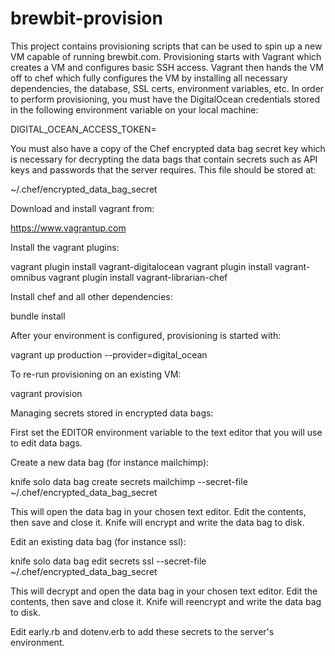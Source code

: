 brewbit-provision
=================

This project contains provisioning scripts that can be used to spin up a new VM capable of running brewbit.com. Provisioning starts with Vagrant which creates a VM and configures basic SSH access. Vagrant then hands the VM off to chef which fully configures the VM by installing all necessary dependencies, the database, SSL certs, environment variables, etc. In order to perform provisioning, you must have the DigitalOcean credentials stored in the following environment variable on your local machine:

DIGITAL_OCEAN_ACCESS_TOKEN=<snip>

You must also have a copy of the Chef encrypted data bag secret key which is necessary for decrypting the data bags that contain secrets such as API keys and passwords that the server requires. This file should be stored at:

~/.chef/encrypted_data_bag_secret

Download and install vagrant from:

https://www.vagrantup.com

Install the vagrant plugins:

vagrant plugin install vagrant-digitalocean
vagrant plugin install vagrant-omnibus
vagrant plugin install vagrant-librarian-chef

Install chef and all other dependencies:

bundle install

After your environment is configured, provisioning is started with:

vagrant up production --provider=digital_ocean

To re-run provisioning on an existing VM:

vagrant provision

Managing secrets stored in encrypted data bags:

First set the EDITOR environment variable to the text editor that you will use to edit data bags.

Create a new data bag (for instance mailchimp):

knife solo data bag create secrets mailchimp --secret-file ~/.chef/encrypted_data_bag_secret

This will open the data bag in your chosen text editor. Edit the contents, then save and close it. Knife will encrypt and write the data bag to disk.

Edit an existing data bag (for instance ssl):

knife solo data bag edit secrets ssl --secret-file ~/.chef/encrypted_data_bag_secret

This will decrypt and open the data bag in your chosen text editor. Edit the contents, then save and close it. Knife will reencrypt and write the data bag to disk.

Edit early.rb and dotenv.erb to add these secrets to the server's environment.
